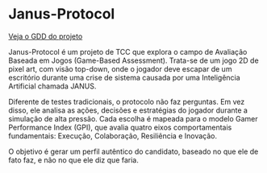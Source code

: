 # Janus-Protocol

[Veja o GDD do projeto](./GDD.md)


Janus-Protocol é um projeto de TCC que explora o campo de Avaliação Baseada em Jogos (Game-Based Assessment). Trata-se de um jogo 2D de pixel art, com visão top-down, onde o jogador deve escapar de um escritório durante uma crise de sistema causada por uma Inteligência Artificial chamada JANUS.

Diferente de testes tradicionais, o protocolo não faz perguntas. Em vez disso, ele analisa as ações, decisões e estratégias do jogador durante a simulação de alta pressão. Cada escolha é mapeada para o modelo Gamer Performance Index (GPI), que avalia quatro eixos comportamentais fundamentais: Execução, Colaboração, Resiliência e Inovação.

O objetivo é gerar um perfil autêntico do candidato, baseado no que ele de fato faz, e não no que ele diz que faria.
